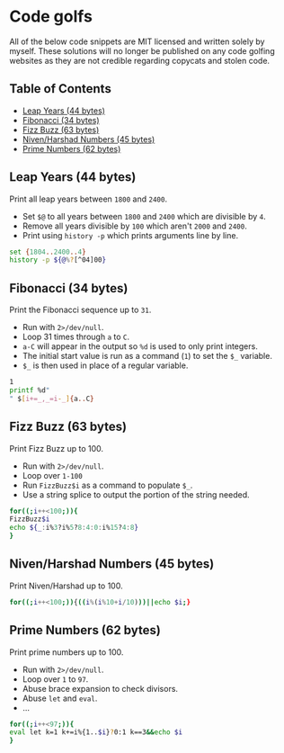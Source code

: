 # Code golfs

All of the below code snippets are MIT licensed and written solely by myself. These solutions will no longer be published on any code golfing websites as they are not credible regarding copycats and stolen code.


## Table of Contents

<!-- vim-markdown-toc GFM -->

* [Leap Years (44 bytes)](#leap-years-44-bytes)
* [Fibonacci (34 bytes)](#fibonacci-34-bytes)
* [Fizz Buzz (63 bytes)](#fizz-buzz-63-bytes)
* [Niven/Harshad Numbers (45 bytes)](#nivenharshad-numbers-45-bytes)
* [Prime Numbers (62 bytes)](#prime-numbers-62-bytes)

<!-- vim-markdown-toc -->


## Leap Years (44 bytes)

Print all leap years between `1800` and `2400`.

- Set `$@` to all years between `1800` and `2400` which are divisible by `4`.
- Remove all years divisible by `100` which aren't `2000` and `2400`.
- Print using `history -p` which prints arguments line by line.

```sh
set {1804..2400..4}
history -p ${@%?[^04]00}
```

## Fibonacci (34 bytes)

Print the Fibonacci sequence up to `31`.

- Run with `2>/dev/null`.
- Loop 31 times through `a` to `C`.
- `a-C` will appear in the output so `%d` is used to only print integers.
- The initial start value is run as a command (`1`) to set the `$_` variable.
- `$_` is then used in place of a regular variable.

```sh
1
printf %d"
" $[i+=_,_=i-_]{a..C}
```

## Fizz Buzz (63 bytes)

Print Fizz Buzz up to 100.

- Run with `2>/dev/null`.
- Loop over `1-100`
- Run `FizzBuzz$i` as a command to populate `$_`.
- Use a string splice to output the portion of the string needed.

```sh
for((;i++<100;)){
FizzBuzz$i
echo ${_:i%3?i%5?8:4:0:i%15?4:8}
}
```

## Niven/Harshad Numbers (45 bytes)

Print Niven/Harshad up to 100.

```sh
for((;i++<100;)){((i%(i%10+i/10)))||echo $i;}
```

## Prime Numbers (62 bytes)

Print prime numbers up to 100.

- Run with `2>/dev/null`.
- Loop over `1` to `97`.
- Abuse brace expansion to check divisors.
- Abuse `let` and `eval`.
- ...

```sh
for((;i++<97;)){
eval let k=1 k+=i%{1..$i}?0:1 k==3&&echo $i
}
```
